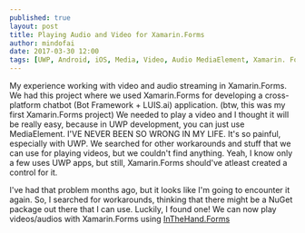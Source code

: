 ```yaml
---
published: true
layout: post
title: Playing Audio and Video for Xamarin.Forms
author: mindofai
date: 2017-03-30 12:00
tags: [UWP, Android, iOS, Media, Video, Audio MediaElement, Xamarin. Forms, InTheHand.Forms]
---
```


My experience working with video and audio streaming in Xamarin.Forms. We had this project where we used Xamarin.Forms for developing a cross-platform chatbot (Bot Framework + LUIS.ai) application. (btw, this was my first Xamarin.Forms project) We needed to play a video and I thought it will be really easy, because in UWP development, you can just use MediaElement. I'VE NEVER BEEN SO WRONG IN MY LIFE. It's so painful, especially with UWP. We searched for other workarounds and stuff that we can use for playing videos, but we couldn't find anything. Yeah, I know only a few uses UWP apps, but still, Xamarin.Forms should've atleast created a control for it.

I've had that problem months ago, but it looks like I'm going to encounter it again. So, I searched for workarounds, thinking that there might be a NuGet package out there that I can use. Luckily, I found one! We can now play videos/audios with Xamarin.Forms using [InTheHand.Forms](https://github.com/inthehand/InTheHand.Forms)
